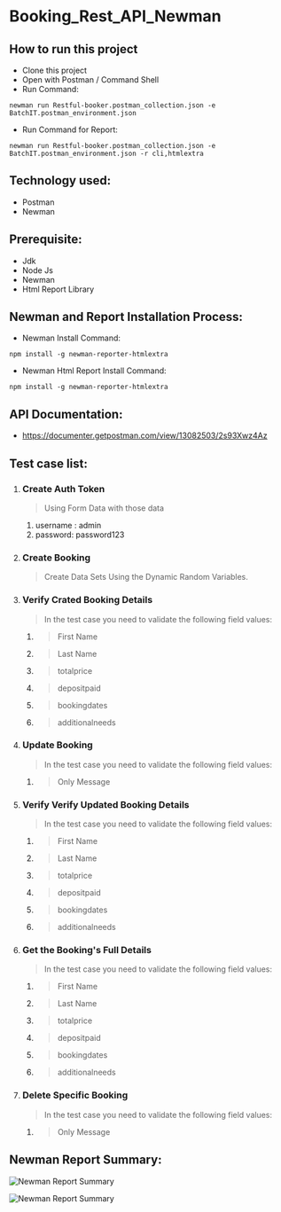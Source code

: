 # Booking_Rest_API_Newman

## How to run this project
- Clone this project
- Open with Postman / Command Shell
- Run Command:  
```console 
newman run Restful-booker.postman_collection.json -e BatchIT.postman_environment.json
```
- Run Command for Report: 
```console 
newman run Restful-booker.postman_collection.json -e BatchIT.postman_environment.json -r cli,htmlextra
```

## Technology used:
- Postman
- Newman

## Prerequisite:
- Jdk
- Node Js
- Newman
- Html Report Library

## Newman and Report Installation Process:
- Newman Install Command:
```console
npm install -g newman-reporter-htmlextra
```
- Newman Html Report Install Command:
```console
npm install -g newman-reporter-htmlextra
```

## API Documentation:
- https://documenter.getpostman.com/view/13082503/2s93Xwz4Az

## Test case list:
1. ### Create Auth Token
	> Using Form Data with those data
	1. username : admin
	2. password: password123
	
1. ### Create Booking
	> Create Data Sets Using the Dynamic Random Variables.

2. ### Verify Crated Booking Details
	> In the test case you need to validate the following field values:
 	1. > First Name
 	2. > Last Name
 	3. > totalprice
	4. > depositpaid
	5. > bookingdates
	6. > additionalneeds

3. ### Update Booking
	> In the test case you need to validate the following field values:
 	1. > Only Message
4. ### Verify Verify Updated Booking Details
	> In the test case you need to validate the following field values:
	1. > First Name
 	2. > Last Name
 	3. > totalprice
	4. > depositpaid
	5. > bookingdates
	6. > additionalneeds

5. ### Get the Booking's Full Details
	> In the test case you need to validate the following field values:
	1. > First Name
 	2. > Last Name
 	3. > totalprice
	4. > depositpaid
	5. > bookingdates
	6. > additionalneeds

6. ### Delete Specific Booking
	> In the test case you need to validate the following field values:
	1. > Only Message

## Newman Report Summary:
![Newman Report Summary](https://user-images.githubusercontent.com/70250199/232209683-ddb8e3c5-4f23-4355-8919-61cd6ddca91a.png)

![Newman Report Summary](https://user-images.githubusercontent.com/70250199/232209794-f84c539b-e3cf-4e80-ab0e-9d6d59b1a339.png)

